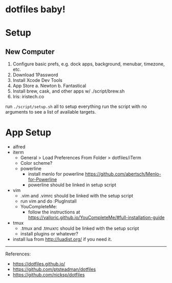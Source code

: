 # dotfiles baby!

# Setup

## New Computer

1. Configure basic prefs, e.g. dock apps, background,  menubar, timezone,  etc.
2. Download 1Password
3. Install Xcode Dev Tools
4. App Store
   a. Newton
   b. Fantastical
5. Install brew, cask, and other apps w/ ./script/brew.sh
6. Iris: iristech.co

run `./script/setup.sh` all to setup everything
run the script with no arguments to see a list of available targets.

# App Setup

- alfred
- iterm
  - General > Load Preferences From Folder > dotfiles/iTerm
  - Color scheme?
  - powerline
    - install menlo for powerline https://github.com/abertsch/Menlo-for-Powerline
    - powerline should be linked in setup script
- vim
  - .vim and .vimrc should be linked with the setup script
  - run vim and do :PlugInstall
  - YouCompleteMe:
    - follow the instructions at https://valloric.github.io/YouCompleteMe/#full-installation-guide
- tmux
  - .tmux and .tmuxrc should be linked with the setup script
  - install plugins or whatever?
- install lua from http://luadist.org/ if you need it.

-------

References:

- https://dotfiles.github.io/
- https://github.com/ptsteadman/dotfiles
- https://github.com/nicksp/dotfiles

